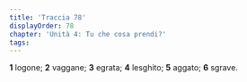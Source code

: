 ```yaml
---
title: 'Traccia 78'
displayOrder: 78
chapter: 'Unità 4: Tu che cosa prendi?'
tags:
---
```


**1** logone; **2** vaggane; **3** egrata; **4** lesghito; **5** aggato; **6** sgrave.
